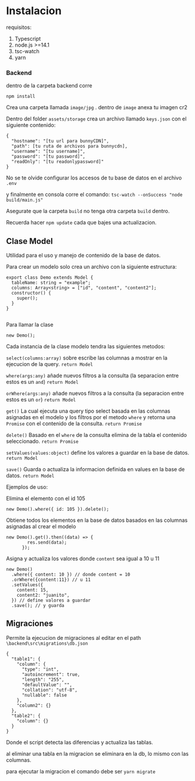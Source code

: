 # Instalacion

requisitos:

1. Typescript
1. node.js >=14.1
1. tsc-watch
1. yarn

### Backend

dentro de la carpeta backend corre

```
npm install

```

Crea una carpeta llamada `image/jpg` .
dentro de `image` anexa tu imagen cr2

Dentro del folder `assets/storage` crea un archivo llamado `keys.json`
con el siguiente contenido:

```
{
  "hostname": "[tu url para bunnyCDN]",
  "path": [tu ruta de archivos para bunnycdn],
  "username": "[tu username]",
  "password": "[tu password]",
  "readOnly": "[tu readonlypassword]"
}

```

No se te olvide configurar los accesos de tu base de datos en el archivo `.env`

y finalmente en consola corre el comando: `tsc-watch --onSuccess "node build/main.js"`

Asegurate que la carpeta `build` no tenga otra carpeta `build` dentro.

Recuerda hacer `npm update` cada que bajes una actualizacion.

## Clase Model

Utilidad para el uso y manejo de contenido de la base de datos.

Para crear un modelo solo crea un archivo con la siguiente estructura:

```
export class Demo extends Model {
  tableName: string = "example";
  columns: Array<string> = ["id", "content", "content2"];
  constructor() {
    super();
  }
}


```

Para llamar la clase

```
new Demo();
```

Cada instancia de la clase modelo tendra las siguientes metodos:

`select(columns:array)` sobre escribe las columnas a mostrar en la ejecucion de la query. `return Model`

`where(args:any)` añade nuevos filtros a la consulta (la separacion entre estos es un `and`) `return Model`

`orWhere(args:any)` añade nuevos filtros a la consulta (la separacion entre estos es un `or`) `return Model`

`get()` La cual ejecuta una query tipo select basada en las columnas asignadas en el modelo y los filtros por el metodo `where` y retorna una `Promise` con el contenido de la consulta. `return Promise`

`delete()` Basado en el `where` de la consulta elimina de la tabla el contenido seleccionado. `return Promise`

`setValues(values:object)` define los valores a guardar en la base de datos. `return Model`

`save()` Guarda o actualiza la informacion definida en values en la base de datos. `return Model`

Ejemplos de uso:

Elimina el elemento con el id 105

```
new Demo().where({ id: 105 }).delete();

```

Obtiene todos los elementos en la base de datos basados en las columnas asignadas al crear el modelo

```
new Demo().get().then((data) => {
        res.send(data);
      });
```

Asigna y actualiza los valores donde `content` sea igual a 10 u 11

```
new Demo()
  .where({ content: 10 }) // donde content = 10
  .orWhere({content:11}) // u 11
  .setValues({
    content: 15,
    content2: "juanito",
  }) // define valores a guardar
  .save(); // y guarda
```

## Migraciones

Permite la ejecucion de migraciones al editar en el path `\backend\src\migrations\db.json`

```
{
  "table1": {
    "column": {
      "type": "int",
      "autoincrement": true,
      "length": "255",
      "defaultValue": "",
      "collation": "utf-8",
      "nullable": false
    },
    "column2": {}
  },
  "table2": {
    "column": {}
  }
}
```

Donde el script detecta las diferencias y actualiza las tablas.

al eliminar una tabla en la migracion se eliminara en la db, lo mismo con las columnas.

para ejecutar la migracion el comando debe ser `yarn migrate`
